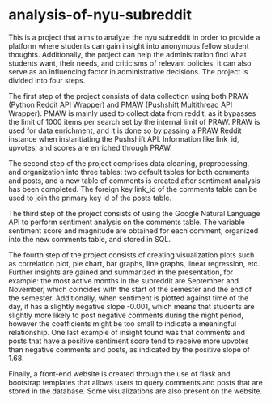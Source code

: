 # analysis-of-nyu-subreddit

This is a project that aims to analyze the nyu subreddit in order to provide a platform where students can gain insight into anonymous fellow student thoughts. Additionally, the project can help the administration find what students want, their needs, and criticisms of relevant policies. It can also serve as an influencing factor in administrative decisions. The project is divided into four steps.

The first step of the project consists of data collection using both PRAW (Python Reddit API Wrapper) and PMAW (Pushshift Multithread API Wrapper). PMAW is mainly used to collect data from reddit, as it bypasses the limit of 1000 items per search set by the internal limit of PRAW. PRAW is used for data enrichment, and it is done so by passing a PRAW Reddit instance when instantiating the Pushshift API. Information like link_id, upvotes, and scores are enriched through PRAW.

The second step of the project comprises data cleaning, preprocessing, and organization into three tables: two default tables for both comments and posts, and a new table of comments is created after sentiment analysis has been completed. The foreign key link_id of the comments table can be used to join the primary key id of the posts table.

The third step of the project consists of using the Google Natural Language API to perform sentiment analysis on the comments table. The variable sentiment score and magnitude are obtained for each comment, organized into the new comments table, and stored in SQL.

The fourth step of the project consists of creating visualization plots such as correlation plot, pie chart, bar graphs, line graphs, linear regression,  etc. Further insights are gained and summarized in the presentation, for example: the most active months in the subreddit are September and November, which coincides with the start of the semester and the end of the semester. Additionally, when sentiment is plotted against time of the day, it has a slightly negative slope -0.001, which means that students are slightly more likely to post negative comments during the night period, however the coefficients might be too small to indicate a meaningful relationship. One last example of insight found was that comments and posts that have a positive sentiment score tend to receive more upvotes than negative comments and posts, as indicated by the positive slope of 1.68. 

Finally, a front-end website is created through the use of flask and bootstrap templates that allows users to query comments and posts that are stored in the database. Some visualizations are also present on the website.
